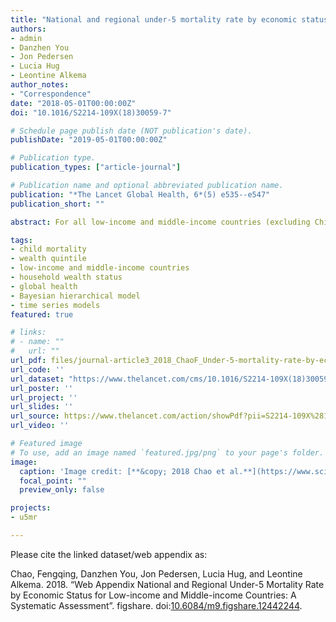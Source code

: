 ```yaml
---
title: "National and regional under-5 mortality rate by economic status for low-income and middle-income countries: a systematic assessment"
authors:
- admin
- Danzhen You
- Jon Pedersen
- Lucia Hug
- Leontine Alkema
author_notes:
- "Correspondence"
date: "2018-05-01T00:00:00Z"
doi: "10.1016/S2214-109X(18)30059-7"

# Schedule page publish date (NOT publication's date).
publishDate: "2019-05-01T00:00:00Z"

# Publication type.
publication_types: ["article-journal"]

# Publication name and optional abbreviated publication name.
publication: "*The Lancet Global Health, 6*(5) e535--e547"
publication_short: ""

abstract: For all low-income and middle-income countries (excluding China) combined, the absolute disparities in under-5 mortality rate between the poorest and richest households have narrowed significantly since 1990, whereas the relative differences have remained stable. To further narrow the rich-and-poor gap in under-5 mortality rate on the relative scale, targeted interventions that focus on the poorest populations are needed.

tags:
- child mortality
- wealth quintile
- low-income and middle-income countries
- household wealth status
- global health
- Bayesian hierarchical model
- time series models
featured: true

# links:
# - name: ""
#   url: ""
url_pdf: files/journal-article3_2018_ChaoF_Under-5-mortality-rate-by-economic-status-for-low-income-and-middle-income-countries.pdf
url_code: ''
url_dataset: "https://www.thelancet.com/cms/10.1016/S2214-109X(18)30059-7/attachment/32b25f53-b21b-4cf0-9e99-7da1cf01c728/mmc1.pdf"
url_poster: ''
url_project: ''
url_slides: ''
url_source: https://www.thelancet.com/action/showPdf?pii=S2214-109X%2818%2930059-7
url_video: ''

# Featured image
# To use, add an image named `featured.jpg/png` to your page's folder. 
image:
  caption: 'Image credit: [**&copy; 2018 Chao et al.**](https://www.sciencedirect.com/science/article/pii/S2214109X18300597)'
  focal_point: ""
  preview_only: false

projects:
- u5mr

---
```

<div data-badge-details="right" data-badge-type="medium-donut" data-doi="10.1016/S2214-109X(18)30059-7" data-hide-no-mentions="true" class="altmetric-embed"></div>

Please cite the linked dataset/web appendix as:

Chao, Fengqing, Danzhen You, Jon Pedersen, Lucia Hug, and Leontine Alkema. 2018. “Web Appendix National and Regional Under-5 Mortality Rate by Economic Status for Low-income and Middle-income Countries: A Systematic Assessment”. figshare. doi:[10.6084/m9.figshare.12442244](https://doi.org/10.6084/m9.figshare.12442244).
